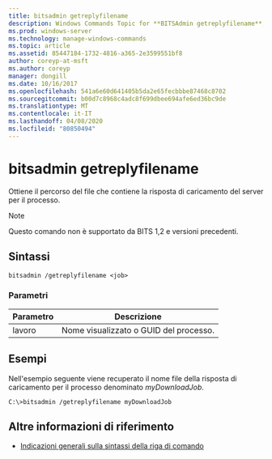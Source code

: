 ```yaml
---
title: bitsadmin getreplyfilename
description: Windows Commands Topic for **BITSAdmin getreplyfilename**, che ottiene il percorso del file che contiene la risposta di caricamento del server per il processo.
ms.prod: windows-server
ms.technology: manage-windows-commands
ms.topic: article
ms.assetid: 85447184-1732-4816-a365-2e3599551bf8
author: coreyp-at-msft
ms.author: coreyp
manager: dongill
ms.date: 10/16/2017
ms.openlocfilehash: 541a6e60d641405b5da2e65fecbbbe87468c8702
ms.sourcegitcommit: b00d7c8968c4adc8f699dbee694afe6ed36bc9de
ms.translationtype: MT
ms.contentlocale: it-IT
ms.lasthandoff: 04/08/2020
ms.locfileid: "80850494"
---
```

# <a name="bitsadmin-getreplyfilename"></a>bitsadmin getreplyfilename

Ottiene il percorso del file che contiene la risposta di caricamento del server per il processo.

> [!NOTE]
> Questo comando non è supportato da BITS 1,2 e versioni precedenti.

## <a name="syntax"></a>Sintassi

```
bitsadmin /getreplyfilename <job>
```

### <a name="parameters"></a>Parametri

| Parametro | Descrizione |
| -------------- | -------------- |
| lavoro | Nome visualizzato o GUID del processo. |


## <a name="examples"></a><a name=BKMK_examples></a>Esempi

Nell'esempio seguente viene recuperato il nome file della risposta di caricamento per il processo denominato *myDownloadJob*.

```
C:\>bitsadmin /getreplyfilename myDownloadJob
```

## <a name="additional-references"></a>Altre informazioni di riferimento

- [Indicazioni generali sulla sintassi della riga di comando](command-line-syntax-key.md)